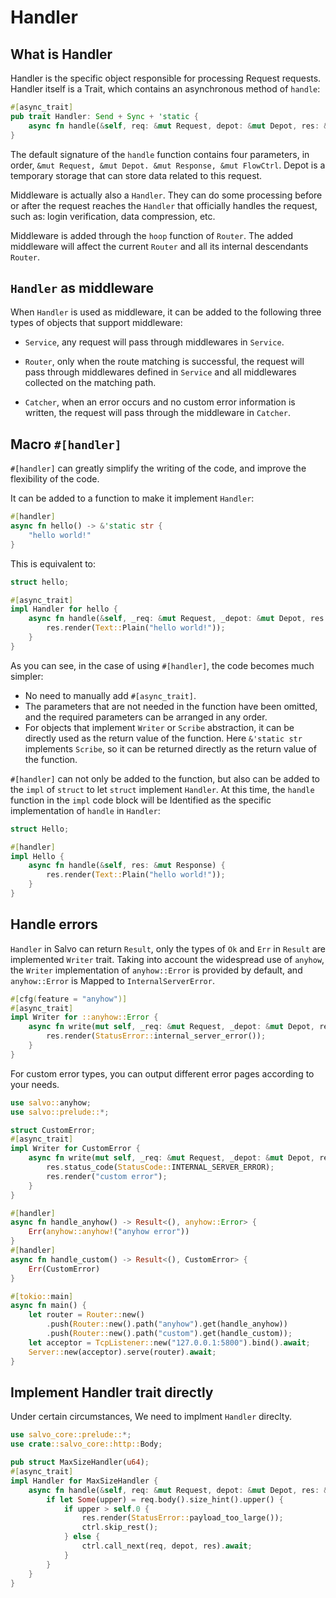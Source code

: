 # Handler

## What is Handler

Handler is the specific object responsible for processing Request requests. Handler itself is a Trait, which contains an asynchronous method of ```handle```: 

```rust
#[async_trait]
pub trait Handler: Send + Sync + 'static {
    async fn handle(&self, req: &mut Request, depot: &mut Depot, res: &mut Response);
}
```

The default signature of the `handle` function contains four parameters, in order, `&mut Request, &mut Depot. &mut Response, &mut FlowCtrl`. Depot is a temporary storage that can store data related to this request.

Middleware is actually also a `Handler`. They can do some processing before or after the request reaches the `Handler` that officially handles the request, such as: login verification, data compression, etc.

Middleware is added through the `hoop` function of `Router`. The added middleware will affect the current `Router` and all its internal descendants `Router`.

## `Handler` as middleware

When `Handler` is used as middleware, it can be added to the following three types of objects that support middleware:

- `Service`, any request will pass through middlewares in `Service`.

- `Router`, only when the route matching is successful, the request will pass through middlewares defined in `Service` and all middlewares collected on the matching path.

- `Catcher`, when an error occurs and no custom error information is written, the request will pass through the middleware in `Catcher`.

## Macro `#[handler]`

`#[handler]` can greatly simplify the writing of the code, and improve the flexibility of the code. 

It can be added to a function to make it implement `Handler`:

```rust
#[handler]
async fn hello() -> &'static str {
    "hello world!"
}
```

This is equivalent to:

```rust
struct hello;

#[async_trait]
impl Handler for hello {
    async fn handle(&self, _req: &mut Request, _depot: &mut Depot, res: &mut Response, _ctrl: &mut FlowCtrl) {
        res.render(Text::Plain("hello world!"));
    }
}
```

As you can see, in the case of using `#[handler]`, the code becomes much simpler:
- No need to manually add `#[async_trait]`.
- The parameters that are not needed in the function have been omitted, and the required parameters can be arranged in any order.
- For objects that implement `Writer` or `Scribe` abstraction, it can be directly used as the return value of the function. Here `&'static str` implements `Scribe`, so it can be returned directly as the return value of the function.

`#[handler]` can not only be added to the function, but also can be added to the `impl` of `struct` to let `struct` implement `Handler`. At this time, the `handle` function in the `impl` code block will be Identified as the specific implementation of `handle` in `Handler`:

```rust
struct Hello;

#[handler]
impl Hello {
    async fn handle(&self, res: &mut Response) {
        res.render(Text::Plain("hello world!"));
    }
}
```

## Handle errors

`Handler` in Salvo can return `Result`, only the types of `Ok` and `Err` in `Result` are implemented `Writer` trait. 
Taking into account the widespread use of `anyhow`, the `Writer` implementation of `anyhow::Error` is provided by default, and `anyhow::Error` is Mapped to `InternalServerError`. 

```rust
#[cfg(feature = "anyhow")]
#[async_trait]
impl Writer for ::anyhow::Error {
    async fn write(mut self, _req: &mut Request, _depot: &mut Depot, res: &mut Response) {
        res.render(StatusError::internal_server_error());
    }
}
```

For custom error types, you can output different error pages according to your needs. 

```rust
use salvo::anyhow;
use salvo::prelude::*;

struct CustomError;
#[async_trait]
impl Writer for CustomError {
    async fn write(mut self, _req: &mut Request, _depot: &mut Depot, res: &mut Response) {
        res.status_code(StatusCode::INTERNAL_SERVER_ERROR);
        res.render("custom error");
    }
}

#[handler]
async fn handle_anyhow() -> Result<(), anyhow::Error> {
    Err(anyhow::anyhow!("anyhow error"))
}
#[handler]
async fn handle_custom() -> Result<(), CustomError> {
    Err(CustomError)
}

#[tokio::main]
async fn main() {
    let router = Router::new()
        .push(Router::new().path("anyhow").get(handle_anyhow))
        .push(Router::new().path("custom").get(handle_custom));
    let acceptor = TcpListener::new("127.0.0.1:5800").bind().await;
    Server::new(acceptor).serve(router).await;
}
```

## Implement Handler trait directly

Under certain circumstances, We need to implment `Handler` direclty.

```rust
use salvo_core::prelude::*;
use crate::salvo_core::http::Body;

pub struct MaxSizeHandler(u64);
#[async_trait]
impl Handler for MaxSizeHandler {
    async fn handle(&self, req: &mut Request, depot: &mut Depot, res: &mut Response, ctrl: &mut FlowCtrl) {
        if let Some(upper) = req.body().size_hint().upper() {
            if upper > self.0 {
                res.render(StatusError::payload_too_large());
                ctrl.skip_rest();
            } else {
                ctrl.call_next(req, depot, res).await;
            }
        }
    }
}
```